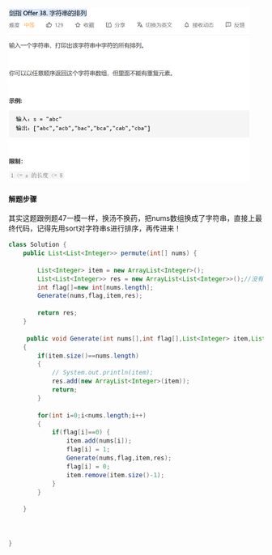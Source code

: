 <img src="7_ 字符串的排列.assets/image-20201105210934082.png" alt="image-20201105210934082" style="zoom:50%;" />

#### 解题步骤

其实这题跟例题47一模一样，换汤不换药，把nums数组换成了字符串，直接上最终代码，记得先用sort对字符串s进行排序，再传进来！

```java
class Solution {
    public List<List<Integer>> permute(int[] nums) {

        List<Integer> item = new ArrayList<Integer>();
        List<List<Integer>> res = new ArrayList<List<Integer>>();//没有重复元素就是list
        int flag[]=new int[nums.length];
        Generate(nums,flag,item,res);

        return res;
    }

     public void Generate(int nums[],int flag[],List<Integer> item,List<List<Integer>> res )
    {
        if(item.size()==nums.length)
        {
            // System.out.println(item);
            res.add(new ArrayList<Integer>(item));
            return;
        }

        for(int i=0;i<nums.length;i++)
        {
            if(flag[i]==0) {
                item.add(nums[i]);
                flag[i] = 1;
                Generate(nums,flag,item,res);
                flag[i] = 0;
                item.remove(item.size()-1);
            }
        }

    }



}
```

